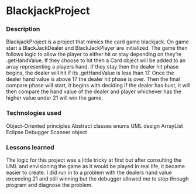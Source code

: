 # BlackjackProject


### Description
BlackjackProject is a project that mimics the card game blackjack. On game start a BlackJackDealer and BlackJackPlayer are initialized. The game then follows logic to allow the player to either hit or stay depending on they’re .getHandValue. If they choose to hit then a Card object will be added to an array representing a players hand. If they stay then the dealer hit phase begins, the dealer will hit if its .getHandValue is less than 17. Once the dealer hand value is above 17 the dealer hit phase is over. Then the final compare phase will start, it begins with deciding if the dealer has bust, it will then compare the hand value of the dealer and player whichever has the higher value under 21 will win the game.


### Technologies used
Object-Oriented principles
Abstract classes
enums
UML design
ArrayList
Eclipse Debugger
Scanner object


### Lessons learned
The logic for this project was a little tricky at first but after consulting the UML and envisioning the game as it would be played in real life, it became easier to create. I did run in to a problem with the dealers hand value exceeding 21 and still winning but the debugger allowed me to step through program and diagnose the problem.
